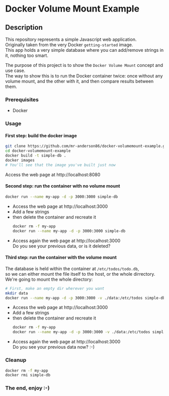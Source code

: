 # Docker Volume Mount Example

## Description

This repository represents a simple Javascript web application.  
Originally taken from the very Docker `getting-started` image.  
This app holds a very simple database where you can add/remove strings in it, nothing too smart.  
  
The purpose of this project is to show the `Docker Volume Mount` concept and use case.  
The way to show this is to run the Docker container twice: once without any volume mount, and the other with it, and then compare results between them.  

### Prerequisites
* Docker

### Usage
#### First step: build the docker image
```bash
git clone https://github.com/mr-anderson86/docker-volumemount-example.git
cd docker-volumemount-example
docker build -t simple-db .
docker images
# You'll see that the image you've built just now
```
Access the web page at http://localhost:8080

#### Second step: run the container with no volume mount
```bash
docker run --name my-app -d -p 3000:3000 simple-db
```
* Access the web page at http://localhost:3000
* Add a few strings
* then delete the container and recreate it  
  ```bash
  docker rm -f my-app
  docker run --name my-app -d -p 3000:3000 simple-db
  ```
* Access again the web page at http://localhost:3000  
  Do you see your previous data, or is it deleted?
  
#### Third step: run the container with the volume mount
The database is held within the container at `/etc/todos/todo.db`,  
so we can either mount the file itself to the host, or the whole dirrectory.  
We're going to mount the whole directory:
```bash
# First, make an empty dir wherever you want
mkdir data
docker run --name my-app -d -p 3000:3000 -v ./data:/etc/todos simple-db
```
* Access the web page at http://localhost:3000
* Add a few strings
* then delete the container and recreate it  
  ```bash
  docker rm -f my-app
  docker run --name my-app -d -p 3000:3000 -v ./data:/etc/todos simple-db
  ```
* Access again the web page at http://localhost:3000  
  Do you see your previous data now? :-)
  
### Cleanup
```bash
docker rm -f my-app
docker rmi simple-db
```

### The end, enjoy :-)